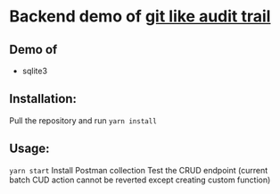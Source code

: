 
# Backend demo of [git like audit trail](https://github.com/awcjack/git-like-audit-trail)


## Demo of 
* sqlite3

## Installation:

Pull the repository and run `yarn install`

## Usage:

`yarn start`
Install Postman collection
Test the CRUD endpoint (current batch CUD action cannot be reverted except creating custom function)